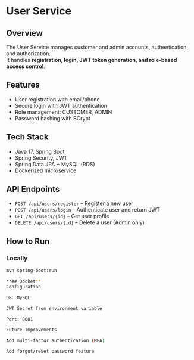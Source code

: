 # User Service

## Overview
The User Service manages customer and admin accounts, authentication, and authorization.  
It handles **registration, login, JWT token generation, and role-based access control**.

## Features
- User registration with email/phone
- Secure login with JWT authentication
- Role management: CUSTOMER, ADMIN
- Password hashing with BCrypt

## Tech Stack
- Java 17, Spring Boot
- Spring Security, JWT
- Spring Data JPA + MySQL (RDS)
- Dockerized microservice

## API Endpoints
- `POST /api/users/register` – Register a new user
- `POST /api/users/login` – Authenticate user and return JWT
- `GET /api/users/{id}` – Get user profile
- `DELETE /api/users/{id}` – Delete a user (Admin only)

## How to Run
### Locally
```bash
mvn spring-boot:run

**## Docket**
Configuration

DB: MySQL

JWT Secret from environment variable

Port: 8081

Future Improvements

Add multi-factor authentication (MFA)

Add forgot/reset password feature

